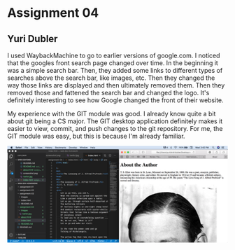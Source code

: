 # Assignment 04

## Yuri Dubler

I used WaybackMachine to go to earlier versions of google.com. I noticed that the googles front search page changed over time. In the beginning it was a simple search bar. Then, they added some links to different types of searches above the search bar, like images, etc. Then they changed the way those links are displayed and then ultimately removed them. Then they removed those and fattened the search bar and changed the logo. It's definitely interesting to see how Google changed the front of their website.

My experience with the GIT module was good. I already know quite a bit about git being a CS major. The GIT desktop application definitely makes it easier to view, commit, and push changes to the git repository. For me, the GIT module was easy, but this is because I'm already familiar.

![My Screenshot](./images/screenshot.png)
